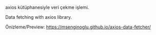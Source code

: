 axios kütüphanesiyle veri çekme işlemi.

Data fetching with axios library.

Önizleme/Preview: https://msenginoglu.github.io/axios-data-fetcher/
